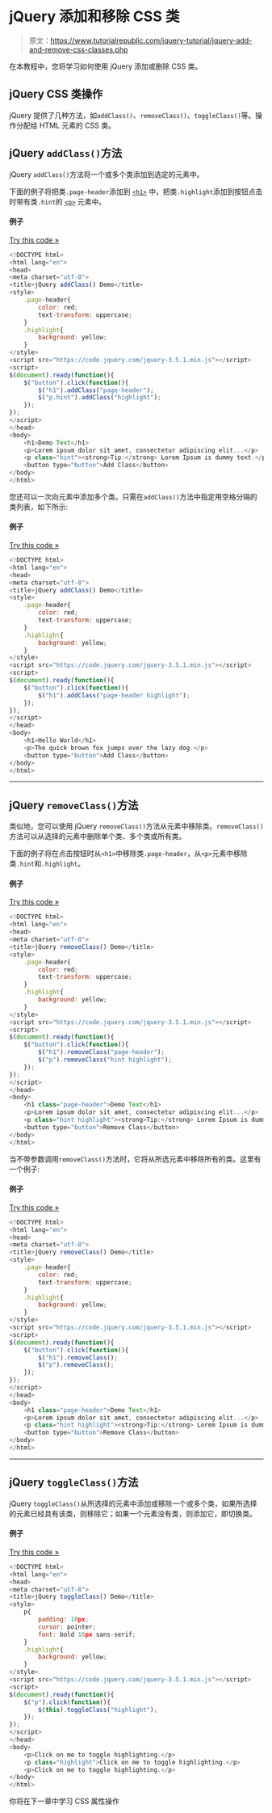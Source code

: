 # jQuery 添加和移除 CSS 类

> 原文：<https://www.tutorialrepublic.com/jquery-tutorial/jquery-add-and-remove-css-classes.php>

在本教程中，您将学习如何使用 jQuery 添加或删除 CSS 类。

## jQuery CSS 类操作

jQuery 提供了几种方法，如`addClass()`、`removeClass()`、`toggleClass()`等。操作分配给 HTML 元素的 CSS 类。

## jQuery `addClass()`方法

jQuery `addClass()`方法将一个或多个类添加到选定的元素中。

下面的例子将把类`.page-header`添加到 [`<h1>`](../html-reference/html-headings-tag.php) 中，把类`.highlight`添加到按钮点击时带有类`.hint`的 [`<p>`](../html-reference/html-p-tag.php) 元素中。

#### 例子

[Try this code »](../codelab.php?topic=jquery&file=add-a-single-class-to-the-elements "Try this code using online Editor")

```js
<!DOCTYPE html>
<html lang="en">
<head>
<meta charset="utf-8">
<title>jQuery addClass() Demo</title>
<style>
    .page-header{
        color: red;
        text-transform: uppercase;
    }
    .highlight{
        background: yellow;
    }        
</style>
<script src="https://code.jquery.com/jquery-3.5.1.min.js"></script>
<script>
$(document).ready(function(){
    $("button").click(function(){
        $("h1").addClass("page-header");
        $("p.hint").addClass("highlight");
    });
});
</script>
</head>
<body>
    <h1>Demo Text</h1>
    <p>Lorem ipsum dolor sit amet, consectetur adipiscing elit...</p>
    <p class="hint"><strong>Tip:</strong> Lorem Ipsum is dummy text.</p>
    <button type="button">Add Class</button>
</body>
</html>
```

您还可以一次向元素中添加多个类。只需在`addClass()`方法中指定用空格分隔的类列表，如下所示:

#### 例子

[Try this code »](../codelab.php?topic=jquery&file=add-multiple-class-to-the-elements "Try this code using online Editor")

```js
<!DOCTYPE html>
<html lang="en">
<head>
<meta charset="utf-8">
<title>jQuery addClass() Demo</title>
<style>
    .page-header{
        color: red;
        text-transform: uppercase;
    }
    .highlight{
        background: yellow;
    }         
</style>
<script src="https://code.jquery.com/jquery-3.5.1.min.js"></script>
<script>
$(document).ready(function(){
    $("button").click(function(){
        $("h1").addClass("page-header highlight");
    });
});
</script>
</head>
<body>
    <h1>Hello World</h1>
    <p>The quick brown fox jumps over the lazy dog.</p>
    <button type="button">Add Class</button>
</body>
</html>
```

* * *

## jQuery `removeClass()`方法

类似地，您可以使用 jQuery `removeClass()`方法从元素中移除类。`removeClass()`方法可以从选择的元素中删除单个类、多个类或所有类。

下面的例子将在点击按钮时从`<h1>`中移除类`.page-header`，从`<p>`元素中移除类`.hint`和`.highlight`。

#### 例子

[Try this code »](../codelab.php?topic=jquery&file=remove-classes-from-the-elements "Try this code using online Editor")

```js
<!DOCTYPE html>
<html lang="en">
<head>
<meta charset="utf-8">
<title>jQuery removeClass() Demo</title>
<style>
    .page-header{
        color: red;
        text-transform: uppercase;
    }
    .highlight{
        background: yellow;
    }        
</style>
<script src="https://code.jquery.com/jquery-3.5.1.min.js"></script>
<script>
$(document).ready(function(){
    $("button").click(function(){
        $("h1").removeClass("page-header");
        $("p").removeClass("hint highlight");
    });
});
</script>
</head>
<body>
    <h1 class="page-header">Demo Text</h1>
    <p>Lorem ipsum dolor sit amet, consectetur adipiscing elit...</p>
    <p class="hint highlight"><strong>Tip:</strong> Lorem Ipsum is dummy text.</p>
    <button type="button">Remove Class</button>
</body>
</html>
```

当不带参数调用`removeClass()`方法时，它将从所选元素中移除所有的类。这里有一个例子:

#### 例子

[Try this code »](../codelab.php?topic=jquery&file=remove-all-the-classes-from-the-elements "Try this code using online Editor")

```js
<!DOCTYPE html>
<html lang="en">
<head>
<meta charset="utf-8">
<title>jQuery removeClass() Demo</title>
<style>
    .page-header{
        color: red;
        text-transform: uppercase;
    }
    .highlight{
        background: yellow;
    }        
</style>
<script src="https://code.jquery.com/jquery-3.5.1.min.js"></script>
<script>
$(document).ready(function(){
    $("button").click(function(){
        $("h1").removeClass();
        $("p").removeClass();
    });
});
</script>
</head>
<body>
    <h1 class="page-header">Demo Text</h1>
    <p>Lorem ipsum dolor sit amet, consectetur adipiscing elit...</p>
    <p class="hint highlight"><strong>Tip:</strong> Lorem Ipsum is dummy text.</p>
    <button type="button">Remove Class</button>
</body>
</html>
```

* * *

## jQuery `toggleClass()`方法

jQuery `toggleClass()`从所选择的元素中添加或移除一个或多个类，如果所选择的元素已经具有该类，则移除它；如果一个元素没有类，则添加它，即切换类。

#### 例子

[Try this code »](../codelab.php?topic=jquery&file=toggle-the-classes-for-elements "Try this code using online Editor")

```js
<!DOCTYPE html>
<html lang="en">
<head>
<meta charset="utf-8">
<title>jQuery toggleClass() Demo</title>
<style>
    p{
        padding: 10px;
        cursor: pointer;        
        font: bold 16px sans-serif;
    }
    .highlight{
        background: yellow;
    }         
</style>
<script src="https://code.jquery.com/jquery-3.5.1.min.js"></script>
<script>
$(document).ready(function(){
    $("p").click(function(){
        $(this).toggleClass("highlight");
    });
});
</script>
</head>
<body>
    <p>Click on me to toggle highlighting.</p>
    <p class="highlight">Click on me to toggle highlighting.</p>
    <p>Click on me to toggle highlighting.</p>
</body>
</html>
```

你将在下一章中学习 CSS 属性操作